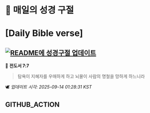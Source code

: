 # 🙏 매일의 성경 구절
# [Daily Bible verse]
## [![README에 성경구절 업데이트](https://github.com/DONGSUKA/first_test/actions/workflows/update-readme-bible.yml/badge.svg)](https://github.com/DONGSUKA/first_test/actions/workflows/update-readme-bible.yml)
<!-- START_BIBLE_VERSE -->
📖 **전도서 7:7**
> 탐욕이 지혜자를 우매하게 하고 뇌물이 사람의 명철을 망하게 하느니라

🕊️ _업데이트 시각: 2025-09-14 01:28:31 KST_
  <!-- END_BIBLE_VERSE -->
## GITHUB_ACTION
